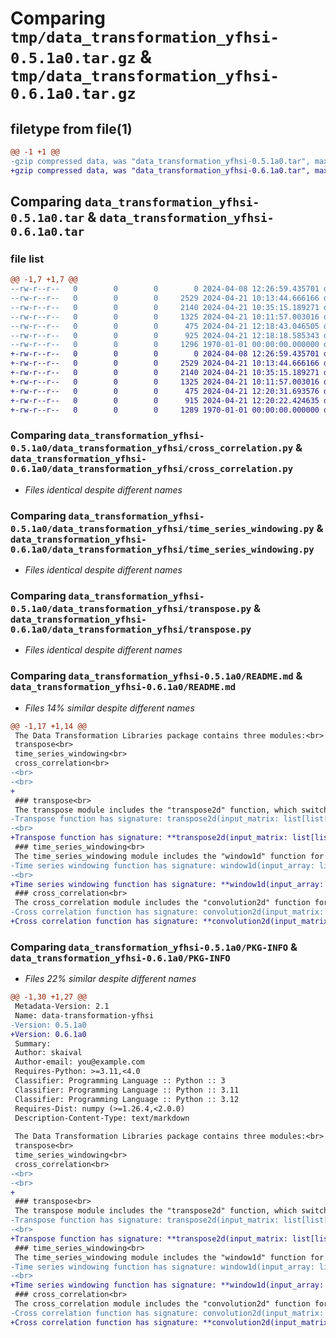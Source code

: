 # Comparing `tmp/data_transformation_yfhsi-0.5.1a0.tar.gz` & `tmp/data_transformation_yfhsi-0.6.1a0.tar.gz`

## filetype from file(1)

```diff
@@ -1 +1 @@
-gzip compressed data, was "data_transformation_yfhsi-0.5.1a0.tar", max compression
+gzip compressed data, was "data_transformation_yfhsi-0.6.1a0.tar", max compression
```

## Comparing `data_transformation_yfhsi-0.5.1a0.tar` & `data_transformation_yfhsi-0.6.1a0.tar`

### file list

```diff
@@ -1,7 +1,7 @@
--rw-r--r--   0        0        0        0 2024-04-08 12:26:59.435701 data_transformation_yfhsi-0.5.1a0/data_transformation_yfhsi/__init__.py
--rw-r--r--   0        0        0     2529 2024-04-21 10:13:44.666166 data_transformation_yfhsi-0.5.1a0/data_transformation_yfhsi/cross_correlation.py
--rw-r--r--   0        0        0     2140 2024-04-21 10:35:15.189271 data_transformation_yfhsi-0.5.1a0/data_transformation_yfhsi/time_series_windowing.py
--rw-r--r--   0        0        0     1325 2024-04-21 10:11:57.003016 data_transformation_yfhsi-0.5.1a0/data_transformation_yfhsi/transpose.py
--rw-r--r--   0        0        0      475 2024-04-21 12:18:43.046505 data_transformation_yfhsi-0.5.1a0/pyproject.toml
--rw-r--r--   0        0        0      925 2024-04-21 12:18:18.585343 data_transformation_yfhsi-0.5.1a0/README.md
--rw-r--r--   0        0        0     1296 1970-01-01 00:00:00.000000 data_transformation_yfhsi-0.5.1a0/PKG-INFO
+-rw-r--r--   0        0        0        0 2024-04-08 12:26:59.435701 data_transformation_yfhsi-0.6.1a0/data_transformation_yfhsi/__init__.py
+-rw-r--r--   0        0        0     2529 2024-04-21 10:13:44.666166 data_transformation_yfhsi-0.6.1a0/data_transformation_yfhsi/cross_correlation.py
+-rw-r--r--   0        0        0     2140 2024-04-21 10:35:15.189271 data_transformation_yfhsi-0.6.1a0/data_transformation_yfhsi/time_series_windowing.py
+-rw-r--r--   0        0        0     1325 2024-04-21 10:11:57.003016 data_transformation_yfhsi-0.6.1a0/data_transformation_yfhsi/transpose.py
+-rw-r--r--   0        0        0      475 2024-04-21 12:20:31.693576 data_transformation_yfhsi-0.6.1a0/pyproject.toml
+-rw-r--r--   0        0        0      915 2024-04-21 12:20:22.424635 data_transformation_yfhsi-0.6.1a0/README.md
+-rw-r--r--   0        0        0     1289 1970-01-01 00:00:00.000000 data_transformation_yfhsi-0.6.1a0/PKG-INFO
```

### Comparing `data_transformation_yfhsi-0.5.1a0/data_transformation_yfhsi/cross_correlation.py` & `data_transformation_yfhsi-0.6.1a0/data_transformation_yfhsi/cross_correlation.py`

 * *Files identical despite different names*

### Comparing `data_transformation_yfhsi-0.5.1a0/data_transformation_yfhsi/time_series_windowing.py` & `data_transformation_yfhsi-0.6.1a0/data_transformation_yfhsi/time_series_windowing.py`

 * *Files identical despite different names*

### Comparing `data_transformation_yfhsi-0.5.1a0/data_transformation_yfhsi/transpose.py` & `data_transformation_yfhsi-0.6.1a0/data_transformation_yfhsi/transpose.py`

 * *Files identical despite different names*

### Comparing `data_transformation_yfhsi-0.5.1a0/README.md` & `data_transformation_yfhsi-0.6.1a0/README.md`

 * *Files 14% similar despite different names*

```diff
@@ -1,17 +1,14 @@
 The Data Transformation Libraries package contains three modules:<br>
 transpose<br>
 time_series_windowing<br>
 cross_correlation<br>
-<br>
-<br>
+
 ### transpose<br>
 The transpose module includes the "transpose2d" function, which switches the axes of a 2D tensor.<br>
-Transpose function has signature: transpose2d(input_matrix: list[list[float]]) -> list<br>
-<br>
+Transpose function has signature: **transpose2d(input_matrix: list[list[float]]) -> list**<br>
 ### time_series_windowing<br>
 The time_series_windowing module includes the "window1d" function for time series windowing.<br>
-Time series windowing function has signature: window1d(input_array: list | np.ndarray, size: int, shift: int = 1, stride: int = 1) -> list[list | np.ndarray]<br>
-<br>
+Time series windowing function has signature: **window1d(input_array: list | np.ndarray, size: int, shift: int = 1, stride: int = 1) -> list[list | np.ndarray]**<br>
 ### cross_correlation<br>
 The cross_correlation module includes the "convolution2d" function for cross-correlation.<br>
-Cross correlation function has signature: convolution2d(input_matrix: np.ndarray, kernel: np.ndarray, stride : int = 1) -> np.ndarray<br>
+Cross correlation function has signature: **convolution2d(input_matrix: np.ndarray, kernel: np.ndarray, stride : int = 1) -> np.ndarray**<br>
```

### Comparing `data_transformation_yfhsi-0.5.1a0/PKG-INFO` & `data_transformation_yfhsi-0.6.1a0/PKG-INFO`

 * *Files 22% similar despite different names*

```diff
@@ -1,30 +1,27 @@
 Metadata-Version: 2.1
 Name: data-transformation-yfhsi
-Version: 0.5.1a0
+Version: 0.6.1a0
 Summary: 
 Author: skaival
 Author-email: you@example.com
 Requires-Python: >=3.11,<4.0
 Classifier: Programming Language :: Python :: 3
 Classifier: Programming Language :: Python :: 3.11
 Classifier: Programming Language :: Python :: 3.12
 Requires-Dist: numpy (>=1.26.4,<2.0.0)
 Description-Content-Type: text/markdown
 
 The Data Transformation Libraries package contains three modules:<br>
 transpose<br>
 time_series_windowing<br>
 cross_correlation<br>
-<br>
-<br>
+
 ### transpose<br>
 The transpose module includes the "transpose2d" function, which switches the axes of a 2D tensor.<br>
-Transpose function has signature: transpose2d(input_matrix: list[list[float]]) -> list<br>
-<br>
+Transpose function has signature: **transpose2d(input_matrix: list[list[float]]) -> list**<br>
 ### time_series_windowing<br>
 The time_series_windowing module includes the "window1d" function for time series windowing.<br>
-Time series windowing function has signature: window1d(input_array: list | np.ndarray, size: int, shift: int = 1, stride: int = 1) -> list[list | np.ndarray]<br>
-<br>
+Time series windowing function has signature: **window1d(input_array: list | np.ndarray, size: int, shift: int = 1, stride: int = 1) -> list[list | np.ndarray]**<br>
 ### cross_correlation<br>
 The cross_correlation module includes the "convolution2d" function for cross-correlation.<br>
-Cross correlation function has signature: convolution2d(input_matrix: np.ndarray, kernel: np.ndarray, stride : int = 1) -> np.ndarray<br>
+Cross correlation function has signature: **convolution2d(input_matrix: np.ndarray, kernel: np.ndarray, stride : int = 1) -> np.ndarray**<br>
```

